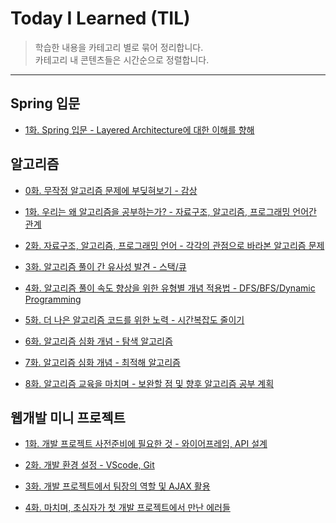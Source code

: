 Today I Learned (TIL)
=====================
> 학습한 내용을 카테고리 별로 묶어 정리합니다.  
> 카테고리 내 콘텐츠들은 시간순으로 정렬합니다.

---

Spring 입문
---
- [1화. Spring 입문 - Layered Architecture에 대한 이해를 향해](https://github.com/joychae/TIL/blob/main/210315-210321/0319_Spring%EC%9E%85%EB%AC%B8.md)


알고리즘
---
- [0화. 무작정 알고리즘 문제에 부딪혀보기 - 감상](https://github.com/joychae/TIL/blob/main/210301-210317/0305_%ED%94%84%EB%A1%9C%EC%A0%9D%ED%8A%B8%EB%B0%9C%ED%91%9C_%EC%95%8C%EA%B3%A0%EB%A6%AC%EC%A6%98%EC%8B%9C%EC%9E%91.md)

- [1화. 우리는 왜 알고리즘을 공부하는가? - 자료구조, 알고리즘, 프로그래밍 언어간 관계](https://github.com/joychae/TIL/blob/main/210308_210314/0308_%EC%9E%90%EB%A3%8C%EA%B5%AC%EC%A1%B0_%EC%95%8C%EA%B3%A0%EB%A6%AC%EC%A6%98%EA%B0%9C%EB%85%90.md)

- [2화. 자료구조, 알고리즘, 프로그래밍 언어 - 각각의 관점으로 바라본 알고리즘 문제](https://github.com/joychae/TIL/blob/main/210308_210314/0309_%EC%9E%90%EB%A3%8C%EA%B5%AC%EC%A1%B0_%EC%95%8C%EA%B3%A0%EB%A6%AC%EC%A6%98%EA%B0%9C%EB%85%90%EC%A0%81%EC%9A%A9.md)

- [3화. 알고리즘 풀이 간 유사성 발견 - 스택/큐](https://github.com/joychae/TIL/blob/main/210308_210314/0310_%EC%95%8C%EA%B3%A0%EB%A6%AC%EC%A6%98%ED%92%80%EC%9D%B4%EC%9D%98%EC%9C%A0%EC%82%AC%EC%84%B1.md)

- [4화. 알고리즘 풀이 속도 향상을 위한 유형별 개념 적용법 - DFS/BFS/Dynamic Programming](https://github.com/joychae/TIL/blob/main/210308_210314/0311_DFS_BFS_DP.md)

- [5화. 더 나은 알고리즘 코드를 위한 노력 - 시간복잡도 줄이기](https://github.com/joychae/TIL/blob/main/210308_210314/0312_%EC%8B%9C%EA%B0%84%EB%B3%B5%EC%9E%A1%EB%8F%84_%EC%BD%94%EB%93%9C%ED%9A%A8%EC%9C%A8%ED%99%94.md)

- [6화. 알고리즘 심화 개념 - 탐색 알고리즘](https://github.com/joychae/TIL/blob/main/210315-210321/0315_%ED%83%90%EC%83%89%EC%95%8C%EA%B3%A0%EB%A6%AC%EC%A6%98_%EC%BD%94%EB%93%9C%EA%B0%9C%EC%84%A0.md)

- [7화. 알고리즘 심화 개념 - 최적해 알고리즘](https://github.com/joychae/TIL/blob/main/210315-210321/0317_%EC%B5%9C%EC%A0%81%ED%95%B4%EC%95%8C%EA%B3%A0%EB%A6%AC%EC%A6%98.md)

- [8화. 알고리즘 교육을 마치며 - 보완할 점 및 향후 알고리즘 공부 계획](https://github.com/joychae/TIL/blob/main/210315-210321/0318_%EC%95%8C%EA%B3%A0%EB%A6%AC%EC%A6%98_%EC%95%9E%EC%9C%BC%EB%A1%9C%EC%9D%98%EA%B3%84%ED%9A%8D.md)




웹개발 미니 프로젝트
---
- [1화. 개발 프로젝트 사전준비에 필요한 것 - 와이어프레임, API 설계](https://github.com/joychae/TIL/blob/main/210301-210317/0301_%EC%99%80%EC%9D%B4%EC%96%B4%ED%94%84%EB%A0%88%EC%9E%84_API%EC%84%A4%EA%B3%84.md)  

- [2화. 개발 환경 설정 - VScode, Git](https://github.com/joychae/TIL/blob/main/210301-210317/0302_VScode_Git.md)

- [3화. 개발 프로젝트에서 팀장의 역할 및 AJAX 활용](https://github.com/joychae/TIL/blob/main/210301-210317/0303_%ED%8C%80%EC%9E%A5Role_AJAX.md)

- [4화. 마치며, 초심자가 첫 개발 프로젝트에서 만난 에러들](https://github.com/joychae/TIL/blob/main/210301-210317/0304_VariousErrors.md)